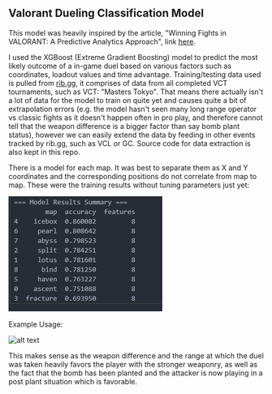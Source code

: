 ## Valorant Dueling Classification Model

This model was heavily inspired by the article, "Winning Fights in VALORANT: A Predictive Analytics Approach", link [here](https://cdn.prod.website-files.com/5f1af76ed86d6771ad48324b/6228f96dd382261a4887643f_Winning%20Duels%20in%20Valorant.pdf).

I used the XGBoost (Extreme Gradient Boosting) model to predict the most likely outcome of a in-game duel based on various factors such as coordinates, loadout values and time advantage. Training/testing data used is pulled from [rib.gg](rib.gg), it comprises of data from all completed VCT tournaments, such as VCT: "Masters Tokyo". That means there actually isn't a lot of data for the model to train on quite yet and causes quite a bit of extrapolation errors (e.g. the model hasn't seen many long range operator vs classic fights as it doesn't happen often in pro play, and therefore cannot tell that the weapon difference is a bigger factor than say bomb plant status), however we can easily extend the data by feeding in other events tracked by rib.gg, such as VCL or GC. Source code for data extraction is also kept in this repo.

There is a model for each map. It was best to separate them as X and Y coordinates and the corresponding positions do not correlate from map to map. These were the training results without tuning parameters just yet:

![alt text](image-1.png)

Example Usage:

![alt text](image.png)

This makes sense as the weapon difference and the range at which the duel was taken heavily favors the player with the stronger weaponry, as well as the fact that the bomb has been planted and the attacker is now playing in a post plant situation which is favorable.

